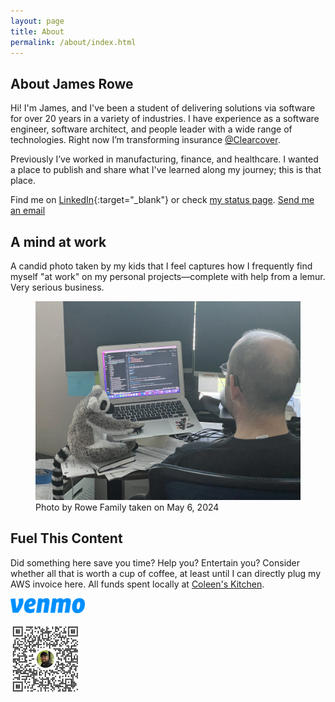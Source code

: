 ```yaml
---
layout: page
title: About
permalink: /about/index.html
---
```


## About James Rowe

Hi! I'm James, and I've been a student of delivering solutions via software for over 20 years in a variety of industries. I have experience as a software engineer, software architect, and people leader with a wide range of technologies. Right now I’m transforming insurance [@Clearcover](https://www.linkedin.com/company/clearcover-inc/).

Previously I’ve worked in manufacturing, finance, and healthcare. I wanted a place to publish and share what I've learned along my journey; this is that place.

Find me on [LinkedIn](https://linkedin.com/in/jsr6720){:target="_blank"} or check [my status page](https://status.jsrowe.com). [Send me an email](mailto:jrowe6720@gmail.com) 

## A mind at work

A candid photo taken by my kids that I feel captures how I frequently find myself "at work" on my personal projects—complete with help from a lemur. Very serious business.

<figure>
  <img src="/assets/site-photos/james-at-work.jpg" alt="james at work" class="about bio img james-at-work center-img img-stylish"/>
  <figcaption>Photo by Rowe Family taken on May 6, 2024</figcaption>
</figure>

## Fuel This Content

Did something here save you time? Help you? Entertain you? Consider whether all that is worth a cup of coffee, at least until I can directly plug my AWS invoice here. All funds spent locally at <a href="https://maps.apple.com/place?auid=14788558629908521873&lsp=9902">Coleen's Kitchen</a>.

<img alt="venmo brand" src="/assets/venmo-blue.png" />

<a href="https://account.venmo.com/u/jsr6720"><img alt="Venmo me" src="/assets/venmo-jsr6720.png"/></a>

<script type="text/javascript" src="https://cdnjs.buymeacoffee.com/1.0.0/button.prod.min.js" data-name="bmc-button" data-slug="jrowe" data-color="#FFDD00" data-emoji=""  data-font="Cookie" data-text="Buy me a coffee" data-outline-color="#000000" data-font-color="#000000" data-coffee-color="#ffffff" ></script>
